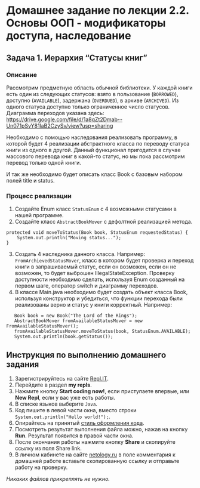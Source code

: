 Домашнее задание по лекции 2.2. Основы ООП - модификаторы доступа, наследование
==

## Задача 1. Иерархия “Статусы книг”
### Описание
Рассмотрим предметную область обычной библиотеки. 
У каждой книги есть один из следующих статусов: взято в пользование (`BORROWED`), доступно (`AVAILABLE`),
задержана (`OVERDUED`), в архиве (`ARCHIVED`).
Из одного статуса доступно только ограниченное число статусов. 
Диаграмма переходов указана здесь: 
https://drive.google.com/file/d/1a8qZt2Dmab--Un071pSvY81laB2CzySv/view?usp=sharing

Необходимо с помощью наследования реализовать программу, в которой будет 4 реализации абстрактного класса по переводу статуса книги 
из одного в другой.
Данный функционал пригодится в случае массового перевода книг в какой-то статус, но мы пока рассмотрим перевод только одной книги.

И так же необходимо будет описать класс Book с базовым набором полей title и status.

### Процесс реализации
1. Создайте Enum класс `StatusEnum` с 4 возможными статусами в нашей программе.
2. Создайте класс `AbstractBookMover` с дефолтной реализацией метода. 
```
protected void moveToStatus(Book book, StatusEnum requestedStatus) {
    System.out.println("Moving status...");
}
```
3. Создать 4 наследника данного класса. 
Например: `FromArchievedStatusMover`, класс в котором будет проверка и переход книги в запрашиваемый статус, если он возможен,
если он не возможен, то будет выброшен IllegalStateException.
Проверку доступности необходимо сделать, используя Enum созданный на первом шаге, оператор switch и диаграмму переходов.
4. В классе Main.java необходимо будет создать объект класса Book, используя конструктор и убедиться, 
что функции перехода были реализованы верно и статус у книги корректный. Например:

```
   Book book = new Book("The Lord of the Rings");
   AbstractBookMover fromAvailableStatusMover = new FromAvailableStatusMover();
   fromAvailableStatusMover.moveToStatus(book, StatusEnum.AVAILABLE);
   System.out.println(book.getStatus());
```


## Инструкция по выполнению домашнего задания

1. Зарегистрируйтесь на сайте [Repl.IT](http://repl.it/).
2. Перейдите в раздел **my repls**.
3. Нажмите кнопку **Start coding now!**, если приступаете впервые, или **New Repl**, если у вас уже есть работы.
4. В списке языков выберите `Java`.
5. Код пишите в левой части окна, вместо строки `System.out.println("Hello world!");`.
6. Опирайтесь на принятый [стиль оформления кода](https://github.com/netology-code/codestyle/blob/master/java/README.md).
7. Посмотреть результат выполнения файла можно, нажав на кнопку **Run**. Результат появится в правой части окна.
8. После окончания работы нажмите кнопку **Share** и скопируйте ссылку из поля Share link.
9. В личном кабинете на сайте [netology.ru](http://netology.ru/) в поле комментария к домашней работе вставьте скопированную ссылку и отправьте работу на проверку.

*Никаких файлов прикреплять не нужно.*
